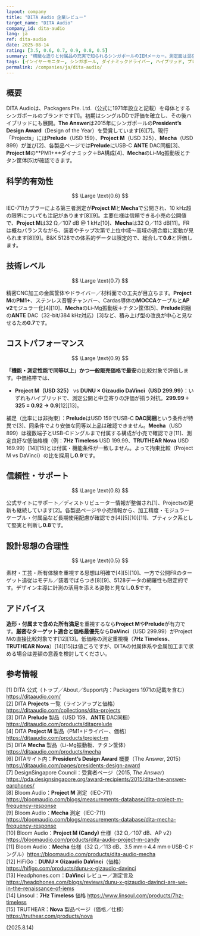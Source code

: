 ```yaml
---
layout: company
title: "DITA Audio 企業レビュー"
target_name: "DITA Audio"
company_id: dita-audio
lang: ja
ref: dita-audio
date: 2025-08-14
rating: [3.5, 0.6, 0.7, 0.9, 0.8, 0.5]
summary: "精緻な造りと付属品の充実で知られるシンガポールのIEMメーカー。測定面は混在だが中価格帯の値ごろ感は高いです"
tags: [インイヤーモニター, シンガポール, ダイナミックドライバー, ハイブリッド, プレミアム]
permalink: /companies/ja/dita-audio/
---
```

## 概要

DITA Audioは、Packagers Pte. Ltd.（公式に1971年設立と記載）を母体とするシンガポールのブランドです[1]。初期はシングルDDで評価を確立し、その後ハイブリッドにも展開。**The Answer**は2015年にシンガポールの**President’s Design Award**（Design of the Year）を受賞しています[6][7]。現行「Projects」には**Prelude**（USD 159）、**Project M**（USD 325）、**Mecha**（USD 899）が並び[2]、各製品ページでは**Prelude**にUSB-C **ANTE** DAC同梱[3]、**Project M**の**PM1+**ダイナミック＋BA構成[4]、**Mecha**のLi-Mg振動板とチタン筐体[5]が確認できます。

## 科学的有効性

$$ \Large \text{0.6} $$

IEC-711カプラーによる第三者測定が**Project M**と**Mecha**で公開され、10 kHz超の限界についても注記があります[8][9]。主要仕様は信頼できる小売の公開値で、**Project M**は32 Ω／107 dB @ 1 kHz[10]、**Mecha**は32 Ω／113 dB[11]。FRは概ねバランスながら、装着やチップ次第で上位中域〜高域の適合度に変動が見られます[8][9]。B&K 5128での体系的データは限定的で、総合して**0.6**と評価します。

## 技術レベル

$$ \Large \text{0.7} $$

精密CNC加工の金属筐体やドライバー／材料面での工夫が目立ちます。**Project M**の**PM1+**、ステンレス音響チャンバー、Cardas導体の**MOCCA**ケーブルと**AP v2**モジュラー化[4][10]、**Mecha**のLi-Mg振動板＋チタン筐体[5]、**Prelude**同梱の**ANTE** DAC（32-bit/384 kHz対応）[3]など、積み上げ型の改良が中心と見なせるため**0.7**です。

## コストパフォーマンス

$$ \Large \text{0.9} $$

**「機能・測定性能で同等以上」かつ一般販売価格で最安**の比較対象で評価します。中価格帯では、

- **Project M（USD 325）** vs **DUNU × Gizaudio DaVinci（USD 299.99）**：いずれもハイブリッドで、測定公開と中立寄りの評価が揃う対抗。**299.99 ÷ 325 = 0.92 → 0.9**[12][13]。

補足（比率には非拘束）：**Prelude**はUSD 159でUSB-C **DAC同梱**という条件が特異で[3]、同条件でより安価な同等以上品は確認できません。**Mecha**（USD 899）は複数端子とUSB-Cドングルまで付属する構成が小売で確認でき[11]、測定良好な低価格機（例：**7Hz Timeless** USD 199.99、**TRUTHEAR Nova** USD 169.99）[14][15]とは付属・機能条件が一致しません。よって拘束比較（Project M vs DaVinci）の比を採用し**0.9**です。

## 信頼性・サポート

$$ \Large \text{0.8} $$

公式サイトにサポート／ディストリビューター情報が整備され[1]、Projectsの更新も継続しています[2]。各製品ページや小売情報から、加工精度・モジュラーケーブル・付属品など長期使用配慮が確認でき[4][5][10][11]、ブティック系として堅実と判断し**0.8**です。

## 設計思想の合理性

$$ \Large \text{0.5} $$

素材・工芸・所有体験を重視する思想は明確で[4][5][10]、一方で公開FRのターゲット追従はモデル／装着でばらつき[8][9]、5128データの網羅性も限定的です。デザイン主導に計測の活用を添える姿勢と見なし**0.5**です。

## アドバイス

**造形・付属まで含めた所有満足**を重視するなら**Project M**や**Prelude**が有力です。**厳密なターゲット適合と価格最優先**なら**DaVinci**（USD 299.99）がProject Mの直接比較対象です[12][13]。低価格の測定重視機（**7Hz Timeless**、**TRUTHEAR Nova**）[14][15]は値ごろですが、DITAの付属体系や金属加工まで求める場合は差額の意義を検討してください。

## 参考情報

[1] DITA 公式（トップ／About／Support内：Packagers 1971の記載を含む）https://ditaaudio.com/  
[2] DITA **Projects** 一覧（ラインアップと価格）https://ditaaudio.com/collections/dita-projects  
[3] DITA **Prelude** 製品（USD 159、**ANTE** DAC同梱）https://ditaaudio.com/products/ditaprelude  
[4] DITA **Project M** 製品（PM1+ドライバー、価格）https://ditaaudio.com/products/project-m  
[5] DITA **Mecha** 製品（Li-Mg振動板、チタン筐体）https://ditaaudio.com/products/mecha  
[6] DITAサイト内：**President’s Design Award** 概要（The Answer, 2015）https://ditaaudio.com/pages/presidents-design-award  
[7] DesignSingapore Council：受賞者ページ（2015, *The Answer*）https://pda.designsingapore.org/award-recipients/2015/dita-the-answer-earphones/  
[8] Bloom Audio：**Project M** 測定（IEC-711）https://bloomaudio.com/blogs/measurements-database/dita-project-m-frequency-response  
[9] Bloom Audio：**Mecha** 測定（IEC-711）https://bloomaudio.com/blogs/measurements-database/dita-mecha-frequency-response  
[10] Bloom Audio：**Project M (Candy)** 仕様（32 Ω／107 dB、AP v2）https://bloomaudio.com/products/dita-audio-project-m-candy  
[11] Bloom Audio：**Mecha** 仕様（32 Ω／113 dB、3.5 mm＋4.4 mm＋USB-Cドングル）https://bloomaudio.com/products/dita-audio-mecha  
[12] HiFiGo：**DUNU × Gizaudio DaVinci**（価格）https://hifigo.com/products/dunu-x-gizaudio-davinci  
[13] Headphones.com：**DaVinci** レビュー／測定言及 https://headphones.com/blogs/reviews/dunu-x-gizaudio-davinci-are-we-in-the-renaissance-of-iems  
[14] Linsoul：**7Hz Timeless** 価格 https://www.linsoul.com/products/7hz-timeless  
[15] TRUTHEAR：**Nova** 製品ページ（価格／仕様）https://truthear.com/products/nova  

(2025.8.14)


